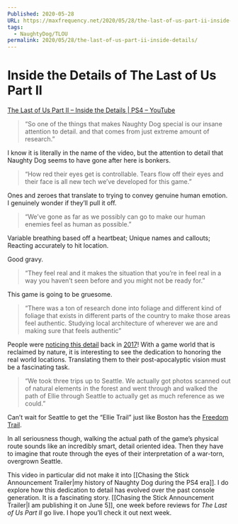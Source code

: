 ```yaml
---
Published: 2020-05-28
URL: https://maxfrequency.net/2020/05/28/the-last-of-us-part-ii-inside-details/
tags:
  - NaughtyDog/TLOU
permalink: 2020/05/28/the-last-of-us-part-ii-inside-details/
---
```

# Inside the Details of The Last of Us Part II

[The Last of Us Part II – Inside the Details | PS4 – YouTube](https://www.youtube.com/watch?v=DTxBAuXUHMU)

> “So one of the things that makes Naughty Dog special is our insane attention to detail. and that comes from just extreme amount of research.”

I know it is literally in the name of the video, but the attention to detail that Naughty Dog seems to have gone after here is bonkers.

> “How red their eyes get is controllable. Tears flow off their eyes and their face is all new tech we’ve developed for this game.”

Ones and zeroes that translate to trying to convey genuine human emotion. I genuinely wonder if they’ll pull it off.

> “We’ve gone as far as we possibly can go to make our human enemies feel as human as possible.”

Variable breathing based off a heartbeat; Unique names and callouts; Reacting accurately to hit location.

Good gravy.

> “They feel real and it makes the situation that you’re in feel real in a way you haven’t seen before and you might not be ready for.”

This game is going to be gruesome.

> “There was a ton of research done into foliage and different kind of foliage that exists in different parts of the country to make those areas feel authentic. Studying local architecture of wherever we are and making sure that feels authentic”

People were [noticing this detail](https://i.imgur.com/yRoua9z.jpg) back in [2017](https://www.reddit.com/r/thelastofus/comments/6pre2f/more_proof_that_part_ii_could_take_place_in/)! With a game world that is reclaimed by nature, it is interesting to see the dedication to honoring the real world locations. Translating them to their post-apocalyptic vision must be a fascinating task.

> “We took three trips up to Seattle. We actually got photos scanned out of natural elements in the forest and went through and walked the path of Ellie through Seattle to actually get as much reference as we could.”

Can’t wait for Seattle to get the “Ellie Trail” just like Boston has the [Freedom Trail](https://www.thefreedomtrail.org/trail-sites/paul-revere-house).

In all seriousness though, walking the actual path of the game’s physical route sounds like an incredibly smart, detail oriented idea. Then they have to imagine that route through the eyes of their interpretation of a war-torn, overgrown Seattle.

This video in particular did not make it into [[Chasing the Stick Announcement Trailer|my history of Naughty Dog during the PS4 era]]. I do explore how this dedication to detail has evolved over the past console generation. It is a fascinating story. [[Chasing the Stick Announcement Trailer|I am publishing it on June 5]], one week before reviews for *The Last of Us Part II* go live. I hope you’ll check it out next week.